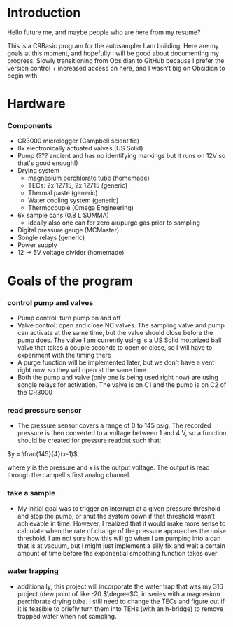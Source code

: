 # Introduction
Hello future me, and maybe people who are here from my resume?

This is a CRBasic program for the autosampler I am building. Here are my goals at this moment, and hopefully I will be good about documenting my progress. Slowly transitioning from Obsidian to GitHub because I prefer the version control + increased access on here, and I wasn't big on Obsidian to begin with

# Hardware
### Components
- CR3000 micrologger (Campbell scientific)
- 8x electronically actuated valves (US Solid)
- Pump (??? ancient and has no identifying markings but it runs on 12V so that's good enough!)
- Drying system 
    - magnesium perchlorate tube (homemade)
    - TECs: 2x 12715, 2x 12715 (generic)
    - Thermal paste (generic)
    - Water cooling system (generic)
    - Thermocouple (Omega Engineering)
- 6x sample cans (0.8 L SUMMA)
  - ideally also one can for zero air/purge gas prior to sampling
- Digital pressure gauge (MCMaster)
- Songle relays (generic)
- Power supply
- 12 $\rightarrow$ 5V voltage divider (homemade)

# Goals of the program
### control pump and valves 
- Pump control: turn pump on and off
- Valve control: open and close NC valves. The sampling valve and pump can activate at the same time, but the valve should close before the pump does. The valve I am currently using is a US Solid motorized ball valve that takes a couple seconds to open or close, so I will have to experiment with the timing there
-  A purge function will be implemented later, but we don't have a vent right now, so they will open at the same time.
- Both the pump and valve (only one is being used right now) are using songle relays for activation. The valve is on C1 and the pump is on C2 of the CR3000
  
### read pressure sensor
- The pressure sensor covers a range of 0 to 145 psig. The recorded pressure is then converted to a voltage between 1 and 4 V, so a function should be created for pressure readout such that:
  
$y = \frac{145}{4}(x-1)$,

where $y$ is the pressure and $x$ is the output voltage. The output is read through the campell's first analog channel.



### take a sample
- My initial goal was to trigger an interrupt at a given pressure threshold and stop the pump, or shut the system down if that threshold wasn't achievable in time. However, I realized that it would make more sense to calculate when the rate of change of the pressure approaches the noise threshold. I am not sure how this will go when I am pumping into a can that is at vacuum, but I might just implement a silly fix and wait a certain amount of time before the exponential smoothing function takes over

### water trapping
- additionally, this project will incorporate the water trap that was my 316 project (dew point of like -20 $\degree$C, in series with a magnesium perchlorate drying tube. I still need to change the TECs and figure out if it is feasible to briefly turn them into TEHs (with an h-bridge) to remove trapped water when not sampling.
